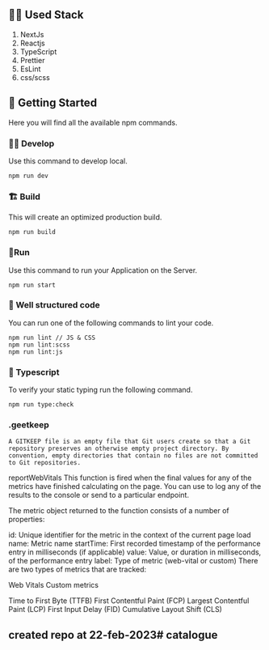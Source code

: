 ## 👨‍💻 Used Stack
1) NextJs
2) Reactjs
3) TypeScript
4) Prettier
5) EsLint
6) css/scss

## 👶 Getting Started
Here you will find all the available npm commands.

### 👨‍💻 Develop
Use this command to develop local.

```
npm run dev
```

### 🏗 Build
This will create an optimized production build.

```
npm run build
```

### 🏃Run
Use this command to run your Application on the Server.

```
npm run start
```

### 🔎 Well structured code
You can run one of the following commands to lint your code.

```
npm run lint // JS & CSS
npm run lint:scss
npm run lint:js
```

### 🥷 Typescript
To verify your static typing run the following command.

```
npm run type:check
```
### .geetkeep

```
A GITKEEP file is an empty file that Git users create so that a Git repository preserves an otherwise empty project directory. By convention, empty directories that contain no files are not committed to Git repositories.
```

reportWebVitals
This function is fired when the final values for any of the metrics have finished calculating on the page. You can use to log any of the results to the console or send to a particular endpoint.

The metric object returned to the function consists of a number of properties:

id: Unique identifier for the metric in the context of the current page load
name: Metric name
startTime: First recorded timestamp of the performance entry in milliseconds (if applicable)
value: Value, or duration in milliseconds, of the performance entry
label: Type of metric (web-vital or custom)
There are two types of metrics that are tracked:

Web Vitals
Custom metrics

Time to First Byte (TTFB)
First Contentful Paint (FCP)
Largest Contentful Paint (LCP)
First Input Delay (FID)
Cumulative Layout Shift (CLS)

## created repo at 22-feb-2023# catalogue
